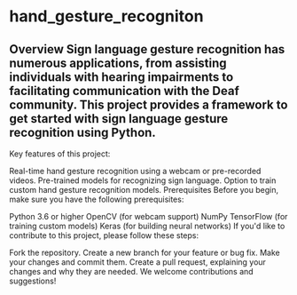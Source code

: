 # hand_gesture_recogniton

## Overview Sign language gesture recognition has numerous applications, from assisting individuals with hearing impairments to facilitating communication with the Deaf community. This project provides a framework to get started with sign language gesture recognition using Python.
Key features of this project:

Real-time hand gesture recognition using a webcam or pre-recorded videos.
Pre-trained models for recognizing sign language.
Option to train custom hand gesture recognition models.
Prerequisites
Before you begin, make sure you have the following prerequisites:

Python 3.6 or higher
OpenCV (for webcam support)
NumPy
TensorFlow (for training custom models)
Keras (for building neural networks)
If you'd like to contribute to this project, please follow these steps:

Fork the repository.
Create a new branch for your feature or bug fix.
Make your changes and commit them.
Create a pull request, explaining your changes and why they are needed.
We welcome contributions and suggestions!
